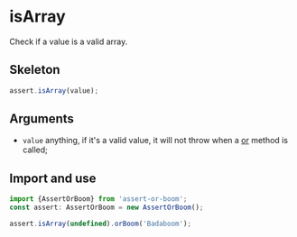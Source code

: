 # isArray

Check if a value is a valid array.

## Skeleton

```ts
assert.isArray(value);
```

## Arguments

- `value` anything, if it's a valid value, it will not throw when a [or](../or.md) method is called;

## Import and use

```ts
import {AssertOrBoom} from 'assert-or-boom';
const assert: AssertOrBoom = new AssertOrBoom();

assert.isArray(undefined).orBoom('Badaboom');
```
